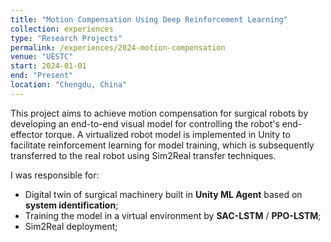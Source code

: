 ```yaml
---
title: "Motion Compensation Using Deep Reinforcement Learning"
collection: experiences
type: "Research Projects"
permalink: /experiences/2024-motion-compensation
venue: "UESTC"
start: 2024-01-01
end: "Present"
location: "Chengdu, China"
---
```


This project aims to achieve motion compensation for surgical robots by developing an end-to-end visual model for controlling the robot's end-effector torque. A virtualized robot model is implemented in Unity to facilitate reinforcement learning for model training, which is subsequently transferred to the real robot using Sim2Real transfer techniques.

I was responsible for:

* Digital twin of surgical machinery built in **Unity ML Agent** based on **system identification**;
* Training the model in a virtual environment by **SAC-LSTM** / **PPO-LSTM**;
* Sim2Real deployment;